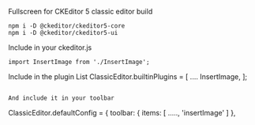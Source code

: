 Fullscreen for CKEditor 5 classic editor build


```
npm i -D @ckeditor/ckeditor5-core
npm i -D @ckeditor/ckeditor5-ui
```



Include in your ckeditor.js

```
import InsertImage from './InsertImage';
```

Include in the plugin List
ClassicEditor.builtinPlugins = [
	....
	InsertImage,
];
```

And include it in your toolbar
```
ClassicEditor.defaultConfig = {
	toolbar: {
		items: [
			.....,
			'insertImage'
		]
	},
```
